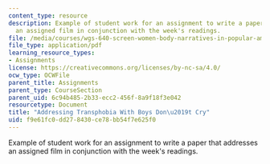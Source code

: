 ```yaml
---
content_type: resource
description: Example of student work for an assignment to write a paper that addresses
  an assigned film in conjunction with the week's readings.
file: /media/courses/wgs-640-screen-women-body-narratives-in-popular-american-film-spring-2014/f9e61fc0dd278430ce78bb54f7e625f0_MITWGS_640S14_BysDntCry_HS.pdf
file_type: application/pdf
learning_resource_types:
- Assignments
license: https://creativecommons.org/licenses/by-nc-sa/4.0/
ocw_type: OCWFile
parent_title: Assignments
parent_type: CourseSection
parent_uid: 6c94b485-2b33-ecc2-456f-8a9f18f3e042
resourcetype: Document
title: "Addressing Transphobia With Boys Don\u2019t Cry"
uid: f9e61fc0-dd27-8430-ce78-bb54f7e625f0
---
```

Example of student work for an assignment to write a paper that addresses an assigned film in conjunction with the week's readings.